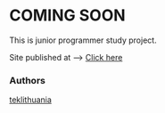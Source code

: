 # COMING SOON
This is junior programmer study project.

Site published at --> [Click here](https://teklithuania.github.io/6-coming-soon/index.html)


### Authors
[teklithuania](https://github.com/teklithuania)
